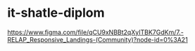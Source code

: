 # it-shatle-diplom

https://www.figma.com/file/qCU9xNBBt2qXyITBK7GdKm/7.-RELAP_Responsive_Landings-(Community)?node-id=0%3A21